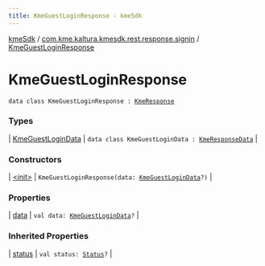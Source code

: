 ```yaml
---
title: KmeGuestLoginResponse - kmeSdk
---
```


[kmeSdk](../../index.html) / [com.kme.kaltura.kmesdk.rest.response.signin](../index.html) / [KmeGuestLoginResponse](./index.html)

# KmeGuestLoginResponse

`data class KmeGuestLoginResponse : `[`KmeResponse`](../../com.kme.kaltura.kmesdk.rest.response/-kme-response/index.html)

### Types

| [KmeGuestLoginData](-kme-guest-login-data/index.html) | `data class KmeGuestLoginData : `[`KmeResponseData`](../../com.kme.kaltura.kmesdk.rest.response/-kme-response-data/index.html) |

### Constructors

| [&lt;init&gt;](-init-.html) | `KmeGuestLoginResponse(data: `[`KmeGuestLoginData`](-kme-guest-login-data/index.html)`?)` |

### Properties

| [data](data.html) | `val data: `[`KmeGuestLoginData`](-kme-guest-login-data/index.html)`?` |

### Inherited Properties

| [status](../../com.kme.kaltura.kmesdk.rest.response/-kme-response/status.html) | `val status: `[`Status`](../../com.kme.kaltura.kmesdk.rest.response/-kme-response/-status/index.html)`?` |

